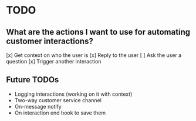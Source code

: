 # TODO

## What are the actions I want to use for automating customer interactions?
[x] Get context on who the user is
[x] Reply to the user
[ ] Ask the user a question
[x] Trigger another interaction

## Future TODOs
- Logging interactions (working on it with context)
- Two-way customer service channel
- On-message notify
- On interaction end hook to save them
